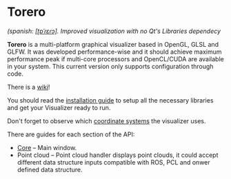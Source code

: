 
# Torero
*(spanish: [\[ʈɒˈɾɛɾɔ\]](https://translate.google.com/#es/de/torero). Improved visualization with no Qt's Libraries dependecy*

**Torero** is a multi-platform graphical visualizer based in OpenGL, GLSL and GLFW. It was developed performance-wise and it should achieve maximum performance peak if multi-core processors and OpenCL/CUDA are available in your system. This current version only supports configuration through code.

There is a [wiki](https://github.com/DroidDrive/torero/wiki)!

You should read the [installation guide](https://github.com/DroidDrive/torero/wiki/1-Installation-guide) to setup all the necessary libraries and get your Visualizer ready to run.

Don't forget to observe which [coordinate systems](https://github.com/DroidDrive/torero/wiki/2-Coordinate-systems) the visualizer uses.

There are guides for each section of the API:

  * [Core](https://github.com/DroidDrive/torero/wiki/3-Core) – Main window.
  * Point cloud – Point cloud handler displays point clouds, it could accept different data structure inputs compatible with ROS, PCL and onwer defined data structure.
